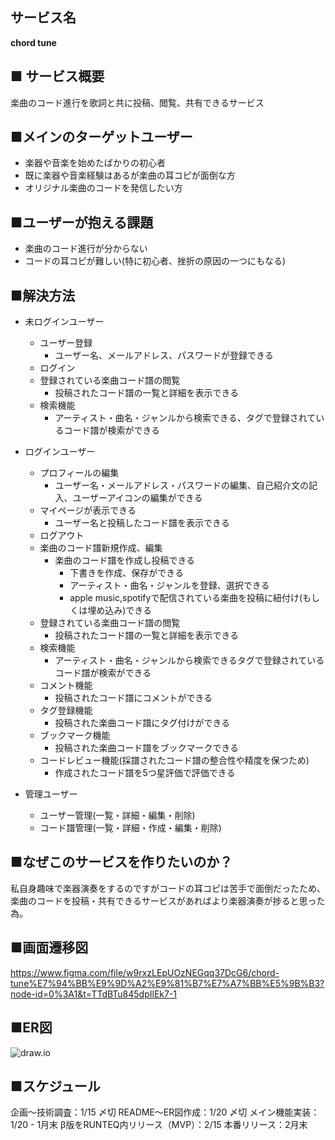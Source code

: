 ## サービス名
**chord tune**

## ■ サービス概要
楽曲のコード進行を歌詞と共に投稿、閲覧、共有できるサービス

## ■メインのターゲットユーザー
- 楽器や音楽を始めたばかりの初心者
- 既に楽器や音楽経験はあるが楽曲の耳コピが面倒な方
- オリジナル楽曲のコードを発信したい方

## ■ユーザーが抱える課題
- 楽曲のコード進行が分からない
- コードの耳コピが難しい(特に初心者、挫折の原因の一つにもなる)

## ■解決方法

- 未ログインユーザー
  - ユーザー登録
    - ユーザー名、メールアドレス、パスワードが登録できる
  - ログイン
  - 登録されている楽曲コード譜の閲覧
    - 投稿されたコード譜の一覧と詳細を表示できる
  - 検索機能
    - アーティスト・曲名・ジャンルから検索できる、タグで登録されているコード譜が検索ができる

- ログインユーザー
  - プロフィールの編集
    - ユーザー名・メールアドレス・パスワードの編集、自己紹介文の記入、ユーザーアイコンの編集ができる
  - マイページが表示できる
    - ユーザー名と投稿したコード譜を表示できる
  - ログアウト
  - 楽曲のコード譜新規作成、編集
    - 楽曲のコード譜を作成し投稿できる
	  - 下書きを作成、保存ができる
	  - アーティスト・曲名・ジャンルを登録、選択できる
	  - apple music,spotifyで配信されている楽曲を投稿に紐付け(もしくは埋め込み)できる
  - 登録されている楽曲コード譜の閲覧
    - 投稿されたコード譜の一覧と詳細を表示できる
  - 検索機能
    - アーティスト・曲名・ジャンルから検索できるタグで登録されているコード譜が検索ができる
  - コメント機能
    - 投稿されたコード譜にコメントができる
  - タグ登録機能
    - 投稿された楽曲コード譜にタグ付けができる
  - ブックマーク機能
    - 投稿された楽曲コード譜をブックマークできる
  - コードレビュー機能(採譜されたコード譜の整合性や精度を保つため)
    - 作成されたコード譜を5つ星評価で評価できる

- 管理ユーザー
  - ユーザー管理(一覧・詳細・編集・削除)
  - コード譜管理(一覧・詳細・作成・編集・削除)

## ■なぜこのサービスを作りたいのか？
私自身趣味で楽器演奏をするのですがコードの耳コピは苦手で面倒だったため、
楽曲のコードを投稿・共有できるサービスがあればより楽器演奏が捗ると思った為。

## ■画面遷移図
https://www.figma.com/file/w9rxzLEpUOzNEGqq37DcG6/chord-tune%E7%94%BB%E9%9D%A2%E9%81%B7%E7%A7%BB%E5%9B%B3?node-id=0%3A1&t=TTdBTu845dpIlEk7-1

## ■ER図
![draw.io](https://gyazo.com/dfbfc1a4a31fb3b4de99c94ad5d1e87e)

## ■スケジュール
企画〜技術調査：1/15 〆切
README〜ER図作成：1/20 〆切
メイン機能実装：1/20 - 1月末
β版をRUNTEQ内リリース（MVP）：2/15
本番リリース：2月末

